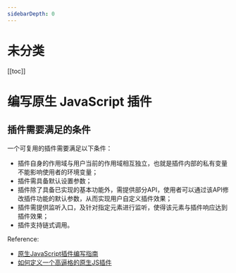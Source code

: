 ```yaml
---
sidebarDepth: 0
---
```


# 未分类

[[toc]]

# 编写原生 JavaScript 插件

## 插件需要满足的条件

一个可复用的插件需要满足以下条件：

- 插件自身的作用域与用户当前的作用域相互独立，也就是插件内部的私有变量不能影响使用者的环境变量；
- 插件需具备默认设置参数；
- 插件除了具备已实现的基本功能外，需提供部分API，使用者可以通过该API修改插件功能的默认参数，从而实现用户自定义插件效果；
- 插件需提供监听入口，及针对指定元素进行监听，使得该元素与插件响应达到插件效果；
- 插件支持链式调用。

Reference:

- [原生JavaScript插件编写指南](http://geocld.github.io/2016/03/10/javascript_plugin/)
- [如何定义一个高逼格的原生JS插件](https://www.jianshu.com/p/e65c246beac1)
